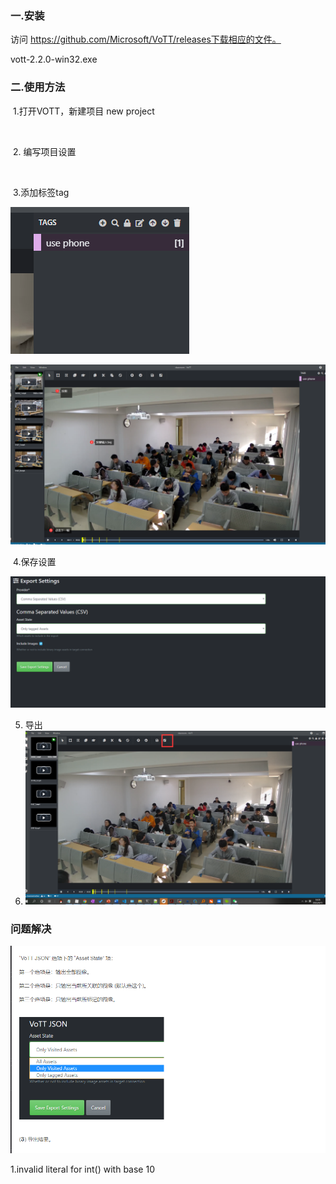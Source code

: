 ### 一.安装

访问 https://github.com/Microsoft/VoTT/releases下载相应的文件。

vott-2.2.0-win32.exe

### 二.使用方法

​       1.打开VOTT，新建项目 new project

​      

​       2. 编写项目设置

​       

​	   3.添加标签tag

![image-20220415142616463](vott使用标注coco数据.assets/image-20220415142616463.png)



![image-20220415142837287](vott使用标注coco数据.assets/image-20220415142837287.png)



​     4.保存设置

![image-20220415142636406](vott使用标注coco数据.assets/image-20220415142636406.png)



5. 导出
6. ![image-20220415142655904](vott使用标注coco数据.assets/image-20220415142655904.png)

### 问题解决

![image-20220415142928177](vott使用标注coco数据.assets/image-20220415142928177.png)

1.invalid literal for int() with base 10

